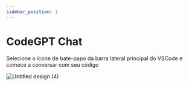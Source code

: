 ```yaml
---
sidebar_position: 1
---
```


# CodeGPT Chat

Selecione o ícone de bate-papo da barra lateral principal do VSCode e comece a conversar com seu código

![Untitled design (4)](https://user-images.githubusercontent.com/6216945/227110771-71c53663-72da-4a48-9b68-19a7e8783ff8.gif)